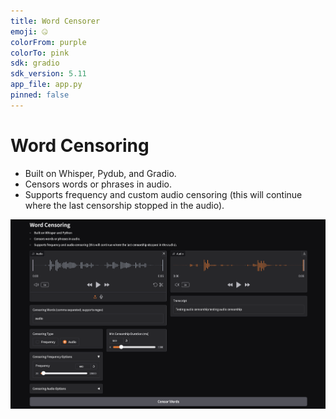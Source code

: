 ```yaml
---
title: Word Censorer
emoji: 🤐
colorFrom: purple
colorTo: pink
sdk: gradio
sdk_version: 5.11
app_file: app.py
pinned: false
---
```


# Word Censoring

- Built on Whisper, Pydub, and Gradio.
- Censors words or phrases in audio.
- Supports frequency and custom audio censoring (this will continue where the last censorship stopped in the audio).

![](assets/website.png)
